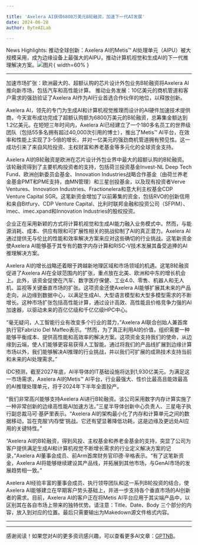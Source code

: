 ```yaml
---

title: 'Axelera AI获得6800万美元B轮融资，加速下一代AI发展'
date: 2024-06-28
author: ByteAILab

---
```


News Highlights:
推动全球创新：Axelera AI的Metis™ AI处理单元（AIPU）被大规模采用，成为边缘设备上最强大的AIPU，推动计算机视觉和生成AI的下一代推理解决方案。![图片](https://ai-techpark.com/wp-content/uploads/2024/06/Axelera-960x540.jpg){ width=60% }

---

加速市场扩张：欧洲最大的、超额认购的芯片设计外包业务B轮融资将Axelera AI推向新市场，包括汽车和高性能计算。
推动业务发展：10亿美元的商机管道和客户需求的强劲验证了Axelera AI作为AI行业首选合作伙伴的地位，以释放创新。

Axelera AI，领先的专门为生成AI和计算机视觉推理而设计的AI硬件加速技术提供商，今天宣布成功完成了超额认购额为6800万美元的B轮融资，总筹集金额达到1.2亿美元。在短短三年时间内，Axelera AI已经建立了一个180多名员工的世界级团队（包括55多名拥有超过40,000次引用的博士），推出了Metis™ AI平台，在效率和性能上实现了3-5倍的增长，并对一亿美元的强劲商机管道拥有预见性。这一成功引来了来自风险投资、主权财富和养老基金等多元化的全球资金支持。

Axelera AI的B轮融资是欧洲在芯片设计外包业界中最大的超额认购的B轮融资。该轮融资得到了主要机构投资者的支持，包括荷兰投资基金Invest-NL Deep Tech Fund、欧洲创新委员会基金、Innovation Industries战略合作基金（由荷兰养老金基金PMT和PME支持，由MN管理）和三星创投基金，以及现有投资者Verve Ventures、Innovation Industries、Fractionelera和意大利主权基金CDP Venture Capital SGR。这笔新资金增加了以前筹集的资金，包括RVO的创新信用和来自Bitfury、CDP Venture Capital、比利时联邦金融和投资公司（SFPIM）、imec、imec.xpand和Innovation Industries的股权投资。

企业正在采用新颖的方式将计算机视觉和生成AI能力融入业务模式中。然而，与能源消耗、成本、供应有限和可扩展性相关的挑战抑制了AI的真正潜力。Axelera AI通过提供无与伦比的性能和效率解决方案来应对这些确切的行业挑战。这笔新资金使Axelera AI能够基于其专有的数字内存计算和RISC-V技术发展其备受追捧的AI推理解决方案。

Axelera AI的增长战略还着眼于跨越新地理区域和市场领域的机遇。这笔B轮融资促进了Axelera AI在全球范围内的扩张，重点放在北美、欧洲和中东的增长机会上。此外，该资金促使在汽车、数字医疗保健、工业4.0、零售、机器人和无人机、监视等关键垂直市场的扩张。这项资金还使Axelera AI能够扩展其未来的产品走向，从边缘到数据中心，以满足生成AI、大型语言模型和大型多模型需求的不断增长。这种市场扩张包括高性能计算，通过设计高效、高性能且价格竞争力强的AI加速器，以驱动未来的百亿亿级和千亿亿级HPC中心。

“毫无疑问，人工智能行业有改变多个行业的潜力，”Axelera AI联合创始人兼首席执行官Fabrizio Del Maffeo表示。“然而，为了真正利用AI的价值，组织需要一种能够平衡成本、提供高性能和高效率的解决方案。这项资金支持我们的使命，从边缘到云端，使人们能够更容易获得人工智能。通过将我们的产品线扩展到边缘计算市场以外，我们能够解决AI推理的行业挑战，并以我们可扩展的成熟技术支持当前和未来的AI处理需求。”

IDC预测，截至2027年底，AI半导体的IT基础设施将达到1,930亿美元。为满足这一市场需求，Axelera AI的Metis™ AI平台，行业最强大、性价比最高且能效最高的AI推理处理单元，将于2024年下半年全面投产。

“我们非常高兴能够支持Axelera AI进行B轮融资。该公司采用数字内存计算实施了一种非常创新的边缘高性能AI加速方法，”三星半导体创新中心负责人、三星电子执行副总裁马可·基萨里表示。“Axelera AI的架构最小化了内存和计算单元之间的数据移动，旨在克服‘内存壁’挑战。它还有望显著降低功耗，这是边缘及更远处AI应用的关键特性。”

“Axelera AI的B轮融资，得到风投、主权基金和养老金基金的支持，突显了公司为客户提供满足生成AI和计算机视觉不断增长需求的行业定义解决方案的记录，”Axelera AI董事会成员、前Arm首席财务官印德·辛格表示。“有了这笔新资金，Axelera AI将能够继续建设其产品线，并拓展到其他市场，与GenAI市场的发展趋势相一致。”

Axelera AI经验丰富的董事会成员、执行领导团队和这一系列B轮投资的结合，使Axelera AI能够建立在早期客户势头基础上，并进一步支持各个垂直市场的AI创新者的需求。目前，Axelera AI的客户正在将Metis AI平台应用于其尖端产品中，以区别其在各自市场上带来的独特优势。请注意：Title、Date、Body 三个部分的内容，放入到对应的位置。最后只需要输出为Makedown源文件格式内容。

---
---
感谢阅读！如果您对AI的更多资讯感兴趣，可以查看更多AI文章：[GPTNB](https://gptnb.com)。